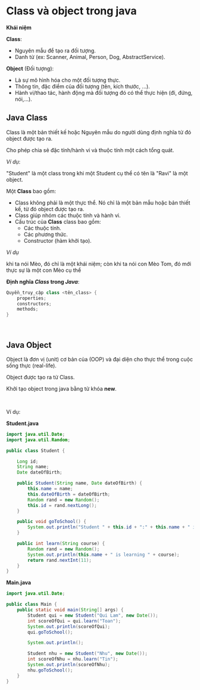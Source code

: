 # Class và object trong java

**Khái niệm**

**Class**:
- Nguyên mẫu để tạo ra đối tượng.
- Danh từ (ex: Scanner, Animal, Person, Dog, AbstractService).

**Object** (Đối tượng): 
- Là sự mô hình hóa cho một đối tượng thực.
- Thông tin, đặc điểm của đối tượng (tên, kích thước, ...).
- Hành vi/thao tác, hành động mà đối tượng đó có thể thực hiện (đi, đứng, nói,...).

## Java Class

Class là một bản thiết kế hoặc Nguyên mẫu do người dùng định nghĩa từ đó object được tạo ra.

Cho phép chia sẻ đặc tính/hành vi và thuộc tính một cách tổng quát.

*Ví dụ*:

"Student" là một class trong khi một Student cụ thể có tên là "Ravi" là một object.

Một **Class** bao gồm:
- Class không phải là một thực thể. Nó chỉ là một bản mẫu hoặc bản thiết kế, từ đó object được tạo ra.
- Class giúp nhóm các thuộc tính và hành vi.
- Cấu trúc của **Class** class bao gồm:
  - Các thuộc tính.
  - Các phương thức.
  - Constructor (hàm khởi tạo).

*Ví dụ*

khi ta nói Mèo, đó chỉ là một khái niệm; còn khi ta nói con Mèo Tom, đó mới thực sự là một con Mèo cụ thể

**Định nghĩa *Class* trong *Java***:
```java
Quyền_truy_cập class <tên_class> {
    properties;
    constructors; 
    methods;
}
```

<br />

## Java Object

Object là đơn vị (unit) cơ bản của (OOP) và đại diện cho thực thể trong cuộc sống thực (real-life).

Object được tạo ra từ Class.

Khởi tạo object trong java bằng từ khóa **new**.

<br />

Ví dụ:

**Student.java**
```java
import java.util.Date;
import java.util.Random;

public class Student {

    Long id;
    String name;
    Date dateOfBirth;

    public Student(String name, Date dateOfBirth) {
        this.name = name;
        this.dateOfBirth = dateOfBirth;
        Random rand = new Random();
        this.id = rand.nextLong();
    }

    public void goToSchool() {
        System.out.println("Student " + this.id + ":" + this.name + " is going to school");
    }

    public int learn(String course) {
        Random rand = new Random();
        System.out.println(this.name + " is learning " + course);
        return rand.nextInt(11);
    }
}
```

**Main.java**
```java
import java.util.Date;

public class Main {
    public static void main(String[] args) {
        Student qui = new Student("Qui Lam", new Date());
        int scoreOfQui = qui.learn("Toan");
        System.out.println(scoreOfQui);
        qui.goToSchool();

        System.out.println();

        Student nhu = new Student("Nhu", new Date());
        int scoreOfNhu = nhu.learn("Tin");
        System.out.println(scoreOfNhu);
        nhu.goToSchool();
    }
}
```
